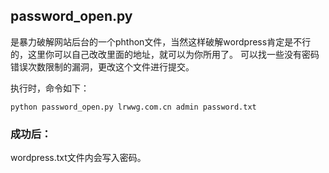 
## password_open.py

是暴力破解网站后台的一个phthon文件，当然这样破解wordpress肯定是不行的，这里你可以自己改改里面的地址，就可以为你所用了。
可以找一些没有密码错误次数限制的漏洞，更改这个文件进行提交。

执行时，命令如下：

	python password_open.py lrwwg.com.cn admin password.txt



### 成功后：
wordpress.txt文件内会写入密码。
